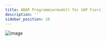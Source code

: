 ```yaml
---
title: ABAP Programmiermodell für SAP Fiori
description: ''
sidebar_position: 10
---
```


![image](https://user-images.githubusercontent.com/47243617/194999134-34ba9ea9-48fd-4e69-a10d-a7b70a167e44.png)